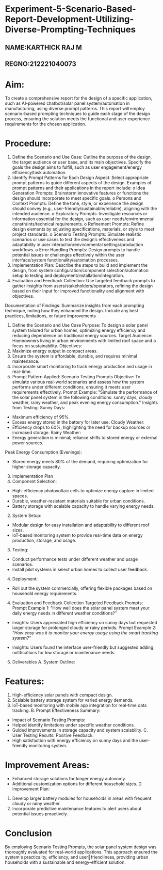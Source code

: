 # Experiment-5-Scenario-Based-Report-Development-Utilizing-Diverse-Prompting-Techniques
## NAME:KARTHICK RAJ M
## REGNO:212221040073
# Aim:
To create a comprehensive report for the design of a specific application, such as AI-powered 
chatbot/solar panel system/automation in manufacturing, using diverse prompt patterns. 
This report will employ scenario-based prompting techniques to guide each stage of the 
design process, ensuring the solution meets the functional and user experience 
requirements for the chosen application.
# Procedure:
1. Define the Scenario and Use Case:
Outline the purpose of the design, the target audience or user base, and its main objectives. 
Specify the goals the design aims to fulfill, such as user engagement/energy efficiency/task 
automation.
2. Identify Prompt Patterns for Each Design Aspect:
Select appropriate prompt patterns to guide different aspects of the design. Examples of 
prompt patterns and their applications in the report include:
o Idea Generation Prompts: Brainstorm innovative features or functions the design 
should incorporate to meet specific goals.
o Persona and Context Prompts: Define the tone, style, or experience the design 
should convey (e.g., user-friendly/sustainable/reliable), aligning with the intended 
audience.
o Exploratory Prompts: Investigate resources or information essential for the design, 
such as user needs/environmental constraints/technical requirements.
o Refinement Prompts: Refine design elements by adjusting specifications, materials, 
or style to meet project standards.
o Scenario Testing Prompts: Simulate realistic scenarios or use cases to test the 
design’s effectiveness and adaptability in user interaction/environmental 
settings/production workflows.
o Error Handling Prompts: Design prompts to handle potential issues or challenges 
effectively within the user interface/system functionality/automation processes.
3. Implementation Plan:
Describe the steps to build and implement the design, from system 
configuration/component selection/automation setup to testing and 
deployment/installation/integration.
4. Evaluation and Feedback Collection:
Use targeted feedback prompts to gather insights from users/stakeholders/operators, 
refining the design based on their input for improved functionality and alignment with 
objectives.

Documentation of Findings:
Summarize insights from each prompting technique, noting how they enhanced the design. 
Include any best practices, limitations, or future improvements
1. Define the Scenario and Use Case
Purpose: 
 To design a solar panel system tailored for urban homes, optimizing energy efficiency and reducing 
dependence on traditional energy sources. 
Target Audience: 
 Homeowners living in urban environments with limited roof space and a focus on sustainability. 
Objectives: 
 1. Maximize energy output in compact areas. 
 2. Ensure the system is affordable, durable, and requires minimal maintenance. 
 3. Incorporate smart monitoring to track energy production and usage in real-time. 
2. Prompt Pattern Applied: Scenario Testing Prompts
Objective:
To simulate various real-world scenarios and assess how the system performs under different 
conditions, ensuring it meets user requirements effectively. 
Prompt Example:
"Simulate the performance of the solar panel system in the following conditions: sunny days, cloudy 
weather, rainy weather, and peak evening energy consumption."
Insights from Testing: 
 Sunny Days: 
 - Maximum efficiency of 95%. 
 - Excess energy stored in the battery for later use. 
 Cloudy Weather:
 - Efficiency drops to 60%, highlighting the need for backup sources or increased storage. 
 Rainy Weather: 
 - Energy generation is minimal; reliance shifts to stored energy or external power sources. 

 Peak Energy Consumption (Evenings):
 - Stored energy meets 80% of the demand, requiring optimization for higher storage capacity. 
3. Implementation Plan
1. Component Selection: 
 - High-efficiency photovoltaic cells to optimize energy capture in limited spaces. 
 - Durable, weather-resistant materials suitable for urban conditions. 
 - Battery storage with scalable capacity to handle varying energy needs. 
2. System Setup: 
 - Modular design for easy installation and adaptability to different roof sizes. 
 - IoT-based monitoring system to provide real-time data on energy production, storage, and usage. 
3. Testing: 
 - Conduct performance tests under different weather and usage scenarios. 
 - Install pilot systems in select urban homes to collect user feedback. 
4. Deployment:
 - Roll out the system commercially, offering flexible packages based on household energy 
requirements. 
4. Evaluation and Feedback Collection
Targeted Feedback Prompts: 
Prompt Example 1:
 "How well does the solar panel system meet your daily energy needs in different weather 
conditions?"
 - Insights: Users appreciated high efficiency on sunny days but requested larger storage for 
prolonged cloudy or rainy periods. 
Prompt Example 2:
 *"How easy was it to monitor your energy usage using the smart tracking system?"* 

 - Insights: Users found the interface user-friendly but suggested adding notifications for low storage 
or maintenance needs. 
5. Deliverables
A. System Outline:
# Features: 
 1. High-efficiency solar panels with compact design. 
 2. Scalable battery storage system for varied energy demands. 
 3. IoT-based monitoring with mobile app integration for real-time data tracking. 
B. Prompt Effectiveness Summary:
- Impact of Scenario Testing Prompts: 
 - Helped identify limitations under specific weather conditions. 
 - Guided improvements in storage capacity and system scalability. 
C. User Testing Results: 
Positive Feedback: 
 - High satisfaction with energy efficiency on sunny days and the user-friendly monitoring system. 
# Improvement Areas: 
 - Enhanced storage solutions for longer energy autonomy. 
 - Additional customization options for different household sizes. 
D. Improvement Plan:
1. Develop larger battery modules for households in areas with frequent cloudy or rainy weather. 
2. Incorporate predictive maintenance features to alert users about potential issues proactively. 
# Conclusion
By employing Scenario Testing Prompts, the solar panel system design was thoroughly evaluated for 
real-world applications. This approach ensured the system's practicality, efficiency, and userfriendliness, providing urban households with a sustainable and energy-efficient solution.
